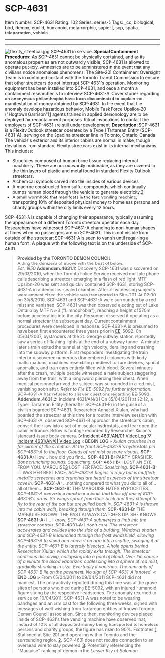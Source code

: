 # SCP-4631
Item Number: SCP-4631
Rating: 102
Series: series-5
Tags: _cc, biological, bird, demon, euclid, humanoid, metamorphic, sapient, scp, spatial, teleportation, vehicle

---

* * *
![flexity_streetcar.jpg](https://scp-wiki.wdfiles.com/local--files/scp-4631/flexity_streetcar.jpg)
SCP-4631 in service.
**Special Containment Procedures:** As SCP-4631 cannot be physically contained, and as its anomalous properties are not outwardly visible, SCP-4631 is allowed to operate publicly. Amnestics are to be administered in the event that any civilians notice anomalous phenomena. The Site-201 Containment Oversight Team is in continued contact with the Toronto Transit Commission to ensure that other streetcars do not interrupt SCP-4631's operation.
Monitoring equipment has been installed into SCP-4631, and once a month a containment researcher is to interview SCP-4631-A. Cover stories regarding an anonymous philanthropist have been disseminated to explain the manifestation of money obtained by SCP-4631. In the event that the anomaly develops hazardous behavior, Mobile Task Force Upsilon-20 ("Hogtown Garrison")[1](javascript:;) agents trained in applied demonology are to be deployed for recontainment purposes.
Ritual invocations to contact the employers of SCP-4631 are still under development.
**Description:** SCP-4631 is a Flexity Outlook streetcar operated by a Type I Tartarean Entity (SCP-4631-A), serving on the Spadina streetcar line in Toronto, Ontario, Canada. The vehicle's exterior and its interior cabins are normal in make, though deviations from standard Flexity streetcars exist in its internal mechanisms. This includes:
  * Structures composed of human bone tissue replacing internal machinery. These are not outwardly noticeable, as they are covered in the thin layers of plastic and metal found in standard Flexity Outlook streetcars.
  * Alchemical symbols carved into the insides of various devices.
  * A machine constructed from sulfur compounds, which continually pumps human blood through the vehicle to generate electricity.[2](javascript:;)
  * A small wormhole that manifests in the fare vending machine, transporting 10% of deposited physical money to homeless persons and charity groups within the city limits every 12 hours.

SCP-4631-A is capable of changing their appearance, typically assuming the appearance of a different Toronto streetcar operator each day. Researchers have witnessed SCP-4631-A changing to non-human shapes at times when no passengers are on SCP-4631. This is not visible from outside of the streetcar; SCP-4631-A is seen to vanish until regaining a human form.
A plaque with the following text is on the underside of SCP-4631  

> **Provided by the TORONTO DEMON COUNCIL**  
>  Aiding the denizens of above with the best of below.  
>  _Est. 1950_
**Addendum.4631.1:** Discovery
SCP-4631 was discovered on 29/08/2010, when the Toronto Police Service received multiple phone calls describing a streetcar emerging in a flash of red light. MTF Upsilon-20 was sent and quickly contained SCP-4631, storing SCP-4631-A in a demonics-sealed chamber. After all witnessing subjects were amnesticized the vehicle was transported to Site-201.
At 02:00 on 30/8/2010, SCP-4631 and SCP-4631-A were surrounded by a red mist and vanished. SCP-4631 was then observed ejecting out of Lake Ontario by MTF Nu-3 ("Limnophobia"), reaching a height of 570m before accelerating into the city. Personnel observed it operating as a normal streetcar the subsequent day. Current containment procedures were developed in response.
SCP-4631-A is presumed to have been first encountered three years prior in [EE](http://www.scp-wiki.net/log-of-extranormal-events)-5092. On 05/04/2007, bystanders at the St. George subway station reportedly saw a series of flashing lights at the end of a subway tunnel. A minute later a train exited the tunnel at high velocity, derailing and crashing into the subway platform. First responders investigating the train interior discovered numerous dismembered cadavers with body malformations, machines resembling medieval torture devices, spatial anomalies, and train cars entirely filled with blood.
Several minutes after the crash, multiple people witnessed a male subject staggering away from the train, with a longsword piercing their chest. When medical personnel arrived the subject was surrounded in a red mist, vanishing soon after. _Refer to File EE-5092 for further information._
SCP-4631-A has refused to answer questions regarding EE-5092.
**Addendum.4631.2:** Incident 4631/AN/01
On 05/04/2011 at 22:12, a Type I Tartarean Entity (hereafter SCP-4631-B) in the guise of a civilian boarded SCP-4631. Researcher Annabel Xiulan, who had boarded the streetcar at this time for a routine interview session with SCP-4631-A, observed SCP-4631-B approach the streetcar's cabin, convert their jaw into a set of muscular hydrostats, and tear open the cabin entrance.
Below is footage recorded by Researcher Xiulan's standard-issue body camera.
[▷ Incident 4631/AN/01 Video Log](javascript:;)
[▽ Incident 4631/AN/01 Video Log](javascript:;)
> **< BEGIN LOG >**
> _Xiulan crouches in a far corner of the streetcar. At the front SCP-4631-B's hydrostats pin SCP-4631-A to the floor. Clouds of red mist obscure visuals._
> **SCP-4631-A:** How… how did you find…
> **SCP-4631-B:** PARTY CRASHER.
> _Bone crunching sounds. Squelching._
> **SCP-4631-B:** I LOST AN EYE FROM YOU. MARQUISE[3](javascript:;) LOST HER FACE.
> _Squelching._
> **SCP-4631-B:** IT WAS HER BEST FACE.
> _SCP-4631-A begins to reply but is muffled; metallic screeches and crunches are heard as pieces of the streetcar cave in._
> **SCP-4631-A:** …nothing compared to what you did to all of… all of them…
> **SCP-4631-B:** THE MARQUISE HATES HYPOCRITES.
> _SCP-4631-A converts a hand into a beak that bites off one of SCP-4631-B's arms. Six wings sprout from their back and they attempt to fly to the rear of the car but are pulled back in. SCP-4631-A is thrown into the cabin walls, breaking through them._
> **SCP-4631-B:** THE MARQUISE KNOWS. THE PAST ALWAYS CATCHES UP. SHE KNOWS.
> **SCP-4631-A:** I… I know.
> _SCP-4631-A submerges a limb into the streetcar controls._
> **SCP-4631-A:** I don't care.
> _The streetcar accelerates and collides into the side of a building. Windows shatter and SCP-4631-B is launched through the front windshield, allowing SCP-4631-A to stand and convert an arm into a scythe, swinging it at the entity. SCP-4631-B is laterally bisected._
> _A hole opens behind Researcher Xiulan, which she rapidly exits through. The streetcar continues dissolving, collapsing into a pool of blood. Over the course of a minute the blood vaporizes, coalescing into a sphere of red mist, gradually shrinking in size. Eventually it vanishes._
> _The remnants of SCP-4631-B lie on the pavement. No sign of SCP-4631-A is noted._
> **< END LOG >**
From 05/04/2011 to 09/04/2011 SCP-4631 did not manifest. The only activity reported during this time was at the grave sites of persons who died during EE-5092, with an injured humanoid figure sitting by the respective headstones. The anomaly returned to service on 10/04/2011. SCP-4631-A was noted to be wearing bandages and an arm cast for the following three weeks, signed with messages of well-wishing from Tartarean entities of known Toronto Demon Council association.
Since then, monitoring devices placed inside of SCP-4631's fare vending machine have observed that, instead of 10% of all deposited money being transported to homeless persons and charity groups, the figure has risen to 90%.
Footnotes
[1](javascript:;). Stationed at Site-201 and operating within Toronto and the surrounding region.
[2](javascript:;). SCP-4631 does not require connection to an overhead wire to stay powered.
[3](javascript:;). Potentially referencing the "Marquise" ranking of demon in the _Lesser Key of Solomon_.